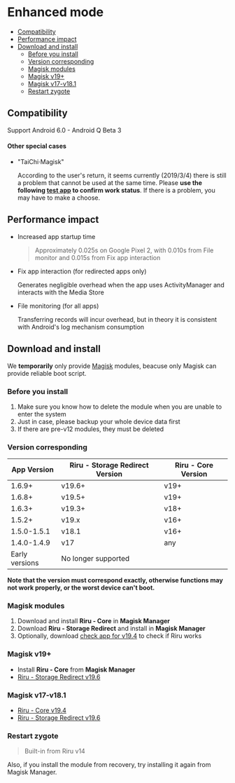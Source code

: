 # Enhanced mode

<!-- TOC depthFrom:2 depthTo:3 -->

- [Compatibility](#compatibility)
- [Performance impact](#performance-impact)
- [Download and install](#download-and-install)
    - [Before you install](#before-you-install)
    - [Version corresponding](#version-corresponding)
    - [Magisk modules](#magisk-modules)
    - [Magisk v19+](#magisk-v19)
    - [Magisk v17-v18.1](#magisk-v17-v181)
    - [Restart zygote](#restart-zygote)

<!-- /TOC -->

## Compatibility

Support Android 6.0 - Android Q Beta 3

#### Other special cases

* "TaiChi·Magisk"

  According to the user's return, it seems currently (2019/3/4) there is still a problem that cannot be used at the same time. Please **use the following [test app](#magisk-modules) to confirm work status**. If there is a problem, you may have to make a choose.

## Performance impact

* Increased app startup time

  > Approximately 0.025s on Google Pixel 2, with 0.010s from File monitor and 0.015s from Fix app interaction

* Fix app interaction (for redirected apps only)
  
  Generates negligible overhead when the app uses ActivityManager and interacts with the Media Store

* File monitoring (for all apps)

  Transferring records will incur overhead, but in theory it is consistent with Android's log mechanism consumption

## Download and install

We **temporarily** only provide [Magisk](https://forum.xda-developers.com/apps/magisk/official-magisk-v7-universal-systemless-t3473445) modules, beacuse only Magisk can provide reliable boot script.

### Before you install

1. Make sure you know how to delete the module when you are unable to enter the system
2. Just in case, please backup your whole device data first
3. If there are pre-v12 modules, they must be deleted

### Version corresponding

| App Version    | Riru - Storage Redirect Version | Riru - Core Version |
|----------------|---------------------------------|---------------------|
| 1.6.9+         | v19.6+                          | v19+                |
| 1.6.8+         | v19.5+                          | v19+                |
| 1.6.3+         | v19.3+                          | v18+                |
| 1.5.2+         | v19.x                           | v16+                |
| 1.5.0-1.5.1    | v18.1                           | v16+                |
| 1.4.0-1.4.9    | v17                             | any                 |
| Early versions | No longer supported             |                     |

**Note that the version must correspond exactly, otherwise functions may not work properly, or the worst device can't boot.**

### Magisk modules

1. Download and install **Riru - Core** in **Magisk Manager**
2. Download **Riru - Storage Redirect** and install in **Magisk Manager**
4. Optionally, download [check app for v19.4](https://github.com/RikkaApps/Riru/releases/download/v19.4/app-release.apk) to check if Riru works

### Magisk v19+
* Install **Riru - Core** from **Magisk Manager**
* [Riru - Storage Redirect v19.6](https://github.com/RikkaApps/StorageRedirect-assets/releases/download/assets/magisk-riru-storage-redirect-v19.6.zip)

### Magisk v17-v18.1
* [Riru - Core v19.4](https://github.com/RikkaApps/Riru/releases/download/v19.4/magisk-v17-riru-core-v19.4.zip)
* [Riru - Storage Redirect v19.6](https://github.com/RikkaApps/StorageRedirect-assets/releases/download/assets/riru-storage-redirect-v19.6-magisk-v17.zip)

### Restart zygote

> Built-in from Riru v14

Also, if you install the module from recovery, try installing it again from Magisk Manager.